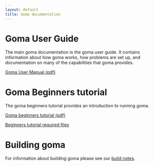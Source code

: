 ```yaml
---
layout: default
title: Goma documentation
---
```


# Goma User Guide
The main goma documentation is the goma user guide. It contains information about
how goma works, how problems are set up, and documentation on many of the capabilities that
goma provides.

[Goma User Manual (pdf)](/files/goma-manual.pdf)

# Goma Beginners tutorial

The goma beginners tutorial provides an introduction to running goma.

[Goma beginners tutorial (pdf)](/files/goma-beginners-tutorial.pdf)

[Beginners tutorial required files](/files/goma_beginners_tutorial.tar.gz)

# Building goma

For information about building goma please see our [build notes](/build.html).